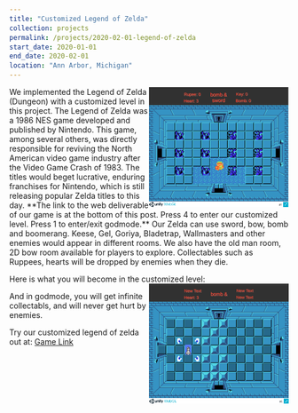 ```yaml
---
title: "Customized Legend of Zelda"
collection: projects
permalink: /projects/2020-02-01-legend-of-zelda
start_date: 2020-01-01
end_date: 2020-02-01
location: "Ann Arbor, Michigan"
---
```

<img style="float: right;" src='/images/zelda-start.png' width="50%">
We implemented the Legend of Zelda (Dungeon) with a customized level in this project. The Legend of Zelda was a 1986 NES game developed and published by Nintendo. This game, among several others, was directly responsible for reviving the North American video game industry after the Video Game Crash of 1983. The titles would beget lucrative, enduring franchises for Nintendo, which is still releasing popular Zelda titles to this day. **The link to the web deliverable of our game is at the bottom of this post. Press 4 to enter our customized level. Press 1 to enter/exit godmode.** Our Zelda can use sword, bow, bomb and boomerang. Keese, Gel, Goriya, Bladetrap, Wallmasters and other enemies would appear in different rooms. We also have the old man room, 2D bow room available for players to explore. Collectables such as Ruppees, hearts will be dropped by enemies when they die. 


Here is what you will become in the customized level:
<img style="float: right;" src='/images/customized_chess.png' width="50%">

And in godmode, you will get infinite collectabls, and will never get hurt by enemies.

Try our customized legend of zelda out at: [Game Link](../_pages/legend-of-zelda/zelda.html)
